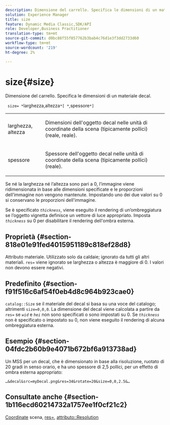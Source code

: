 ```yaml
---
description: Dimensione del carrello. Specifica le dimensioni di un materiale decal.
solution: Experience Manager
title: size
feature: Dynamic Media Classic,SDK/API
role: Developer,Business Practitioner
translation-type: tm+mt
source-git-commit: d0bc88f55f857762b3bab4c76d1e3f3dd2733d60
workflow-type: tm+mt
source-wordcount: '219'
ht-degree: 2%

---
```



# size{#size}

Dimensione del carrello. Specifica le dimensioni di un materiale decal.

` size= *`larghezza,altezza`*[ *`,spessore`*]`

<table id="simpletable_00B1226F3B8B49D895D1269AB03D5043"> 
 <tr class="strow"> 
  <td class="stentry"> <p> <span class="varname"> larghezza, altezza  </span> </p> </td> 
  <td class="stentry"> <p>Dimensioni dell'oggetto decal nelle unità di coordinate della scena (tipicamente pollici) (reale, reale). </p> </td> 
 </tr> 
 <tr class="strow"> 
  <td class="stentry"> <p> <span class="varname"> spessore  </span> </p> </td> 
  <td class="stentry"> <p>Spessore dell'oggetto decal nelle unità di coordinate della scena (tipicamente pollici) (reale). </p> </td> 
 </tr> 
</table>

Se né la larghezza né l’altezza sono pari a 0, l’immagine viene ridimensionata in base alle dimensioni specificate e le proporzioni dell’immagine non vengono mantenute. Impostando uno dei due valori su 0 si conservano le proporzioni dell&#39;immagine.

Se è specificato *`thickness`*, viene eseguito il rendering di un’ombreggiatura se l’oggetto vignetta definisce un vettore di luce appropriato. Imposta *`thickness`* su 0 per disabilitare il rendering dell&#39;ombra esterna.

## Proprietà {#section-818e01e91fed4015951189c818ef28d8}

Attributo materiale. Utilizzato solo da caldaie; ignorato da tutti gli altri materiali. `res=` viene ignorato se larghezza o altezza è maggiore di 0. I valori non devono essere negativi.

## Predefinito {#section-f91f516c6af54f0eb4d8c964b923cae0}

`catalog::Size` se il materiale del decal si basa su una voce del catalogo; altrimenti  `size=0,0,0`. La dimensione del decal viene calcolata a partire da `res=` se *`wid`* e *`hei`* non sono specificati o sono impostati su 0. Se *`thickness`* non è specificato o impostato su 0, non viene eseguito il rendering di alcuna ombreggiatura esterna.

## Esempio {#section-04fdc2b60b9e4071b672bf6a913738ad}

Un MSS per un decal, che è dimensionato in base alla risoluzione, ruotato di 20 gradi in senso orario, e ha uno spessore di 2,5 pollici, per un effetto di ombra esterna appropriato:

`…&decal&src=myDecal.png&res=34&rotate=20&size=0,0,2.5&…`

## Consultate anche {#section-1b116ecd60214732a1757ee1f0cf21c2}

[Coordinate](../../../../../ir-api/http-protocol/image-rendering-api-ref/c-ir-http-protocol-ref/c-ir-http-protocol-syntax-and-features/c-ir-vignettes/c-ir-scene-coordinates.md#concept-528507024fa640b19a2631357febf7f1) scena,  [res=](../../../../../ir-api/http-protocol/image-rendering-api-ref/c-ir-http-protocol-ref/c-ir-http-protocol-command-reference/r-ir-res.md#reference-0ad9de8887144c83a6db97b4994f7c04),  [attributo::Resolution](../../../../../ir-api/material-cat/image-rendering-api-ref/c-ir-material-catalog/c-ir-attributes-reference/r-ir-resolution.md#reference-09fe14e6bfbf4db6b7f4369fffecc806)
